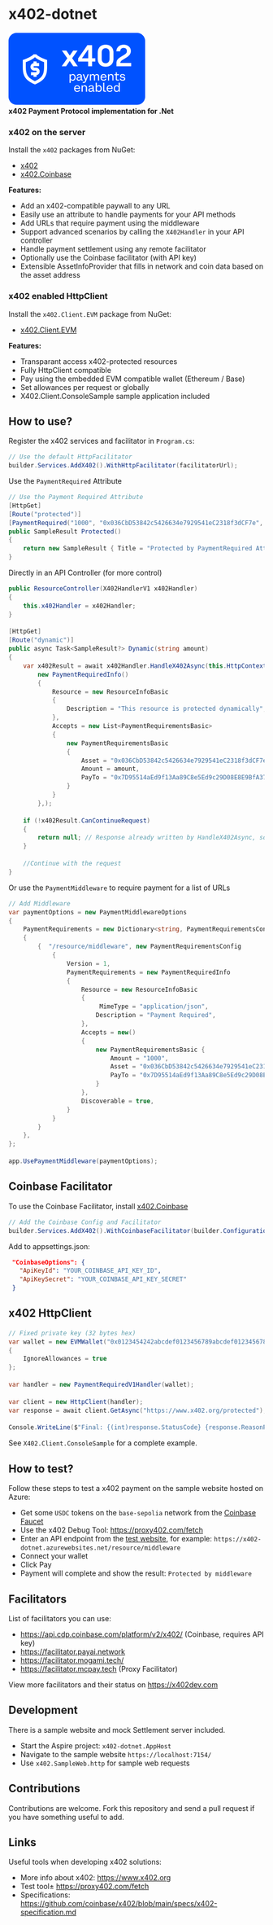 # x402-dotnet

![x402 payments enabled](https://github.com/michielpost/x402-dotnet/raw/master/images/x402-button-small.png)  
**x402 Payment Protocol implementation for .Net**  

### x402 on the server
Install the `x402` packages from NuGet:
- [x402](https://nuget.org/packages/x402)
- [x402.Coinbase](https://nuget.org/packages/x402)

**Features:**
- Add an x402-compatible paywall to any URL  
- Easily use an attribute to handle payments for your API methods  
- Add URLs that require payment using the middleware  
- Support advanced scenarios by calling the `X402Handler` in your API controller  
- Handle payment settlement using any remote facilitator  
- Optionally use the Coinbase facilitator (with API key)
- Extensible AssetInfoProvider that fills in network and coin data based on the asset address

### x402 enabled HttpClient
Install the `x402.Client.EVM` package from NuGet:
- [x402.Client.EVM](https://nuget.org/packages/x402.Client.EVM)

**Features:**
- Transparant access x402-protected resources
- Fully HttpClient compatible
- Pay using the embedded EVM compatible wallet (Ethereum / Base)
- Set allowances per request or globally
- X402.Client.ConsoleSample sample application included

## How to use?

Register the x402 services and facilitator in `Program.cs`:
```cs
// Use the default HttpFacilitator
builder.Services.AddX402().WithHttpFacilitator(facilitatorUrl);
```

Use the `PaymentRequired` Attribute
```cs
// Use the Payment Required Attribute
[HttpGet]
[Route("protected")]
[PaymentRequired("1000", "0x036CbD53842c5426634e7929541eC2318f3dCF7e", "0xYourAddressHere")]
public SampleResult Protected()
{
    return new SampleResult { Title = "Protected by PaymentRequired Attribute" };
}

```
Directly in an API Controller (for more control)
```cs
public ResourceController(X402HandlerV1 x402Handler)
{
    this.x402Handler = x402Handler;
}

[HttpGet]
[Route("dynamic")]
public async Task<SampleResult?> Dynamic(string amount)
{
    var x402Result = await x402Handler.HandleX402Async(this.HttpContext,
        new PaymentRequiredInfo()
        {
            Resource = new ResourceInfoBasic
            {
                Description = "This resource is protected dynamically",
            },
            Accepts = new List<PaymentRequirementsBasic>
            {
                new PaymentRequirementsBasic
                {
                    Asset = "0x036CbD53842c5426634e7929541eC2318f3dCF7e",
                    Amount = amount,
                    PayTo = "0x7D95514aEd9f13Aa89C8e5Ed9c29D08E8E9BfA37",
                }
            }
        },);

    if (!x402Result.CanContinueRequest)
    {
        return null; // Response already written by HandleX402Async, so just exit
    }

    //Continue with the request
}
```


Or use the `PaymentMiddleware` to require payment for a list of URLs
```cs
// Add Middleware
var paymentOptions = new PaymentMiddlewareOptions
{
    PaymentRequirements = new Dictionary<string, PaymentRequirementsConfig>()
    {
        {  "/resource/middleware", new PaymentRequirementsConfig
            {
                Version = 1,
                PaymentRequirements = new PaymentRequiredInfo
                {
                    Resource = new ResourceInfoBasic
                    {
                         MimeType = "application/json",
                        Description = "Payment Required",
                    },
                    Accepts = new()
                    {
                        new PaymentRequirementsBasic {
                            Amount = "1000",
                            Asset = "0x036CbD53842c5426634e7929541eC2318f3dCF7e",
                            PayTo = "0x7D95514aEd9f13Aa89C8e5Ed9c29D08E8E9BfA37", // Replace with your actual wallet address
                        }
                    },
                    Discoverable = true,
                }
            }
        }
    },
};

app.UsePaymentMiddleware(paymentOptions);

```

## Coinbase Facilitator
To use the Coinbase Facilitator, install [x402.Coinbase](https://nuget.org/packages/x402.Coinbase)

```cs
// Add the Coinbase Config and Facilitator
builder.Services.AddX402().WithCoinbaseFacilitator(builder.Configuration);
```

Add to appsettings.json:
```json
 "CoinbaseOptions": {
   "ApiKeyId": "YOUR_COINBASE_API_KEY_ID",
   "ApiKeySecret": "YOUR_COINBASE_API_KEY_SECRET"
 }
```

## x402 HttpClient

```cs
// Fixed private key (32 bytes hex)
var wallet = new EVMWallet("0x0123454242abcdef0123456789abcdef0123456789abcdef0123456789abcdef", chainId) //84532UL = base-sepolia
{
    IgnoreAllowances = true
};

var handler = new PaymentRequiredV1Handler(wallet);

var client = new HttpClient(handler);
var response = await client.GetAsync("https://www.x402.org/protected");

Console.WriteLine($"Final: {(int)response.StatusCode} {response.ReasonPhrase}");
```

See `X402.Client.ConsoleSample` for a complete example.


## How to test?
Follow these steps to test a x402 payment on the sample website hosted on Azure:
- Get some `USDC` tokens on the `base-sepolia` network from the [Coinbase Faucet](https://faucet.circle.com/)
- Use the x402 Debug Tool: https://proxy402.com/fetch
- Enter an API endpoint from the [test website](https://x402-dotnet.azurewebsites.net/), for example: `https://x402-dotnet.azurewebsites.net/resource/middleware`
- Connect your wallet
- Click Pay
- Payment will complete and show the result: `Protected by middleware`


## Facilitators
List of facilitators you can use:
- https://api.cdp.coinbase.com/platform/v2/x402/ (Coinbase, requires API key)
- https://facilitator.payai.network
- https://facilitator.mogami.tech/
- https://facilitator.mcpay.tech (Proxy Facilitator)

View more facilitators and their status on https://x402dev.com


## Development
There is a sample website and mock Settlement server included.  
- Start the Aspire project: `x402-dotnet.AppHost`
- Navigate to the sample website `https://localhost:7154/`
- Use `x402.SampleWeb.http` for sample web requests

## Contributions
Contributions are welcome. Fork this repository and send a pull request if you have something useful to add.


## Links
Useful tools when developing x402 solutions:
- More info about x402: https://www.x402.org
- Test tool± https://proxy402.com/fetch
- Specifications: https://github.com/coinbase/x402/blob/main/specs/x402-specification.md

